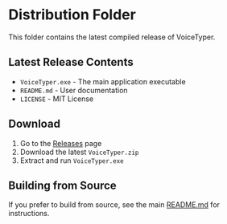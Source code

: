 # Distribution Folder

This folder contains the latest compiled release of VoiceTyper.

## Latest Release Contents

- `VoiceTyper.exe` - The main application executable
- `README.md` - User documentation
- `LICENSE` - MIT License

## Download

1. Go to the [Releases](https://github.com/YOUR_USERNAME/VoiceTyper/releases) page
2. Download the latest `VoiceTyper.zip`
3. Extract and run `VoiceTyper.exe`

## Building from Source

If you prefer to build from source, see the main [README.md](../README.md) for instructions.
